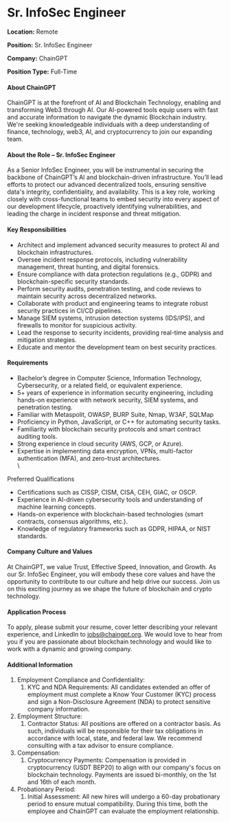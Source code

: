 # Sr. InfoSec Engineer

**Location:** Remote

**Position:** Sr. InfoSec Engineer

**Company:** ChainGPT

**Position Type:** Full-Time

#### About ChainGPT

ChainGPT is at the forefront of AI and Blockchain Technology, enabling and transforming Web3 through AI. Our AI-powered tools equip users with fast and accurate information to navigate the dynamic Blockchain industry. We're seeking knowledgeable individuals with a deep understanding of finance, technology, web3, AI, and cryptocurrency to join our expanding team.

#### About the Role – Sr. InfoSec Engineer

As a Senior InfoSec Engineer, you will be instrumental in securing the backbone of ChainGPT’s AI and blockchain-driven infrastructure. You’ll lead efforts to protect our advanced decentralized tools, ensuring sensitive data's integrity, confidentiality, and availability. This is a key role, working closely with cross-functional teams to embed security into every aspect of our development lifecycle, proactively identifying vulnerabilities, and leading the charge in incident response and threat mitigation.

#### Key Responsibilities

* Architect and implement advanced security measures to protect AI and blockchain infrastructures.
* Oversee incident response protocols, including vulnerability management, threat hunting, and digital forensics.
* Ensure compliance with data protection regulations (e.g., GDPR) and blockchain-specific security standards.
* Perform security audits, penetration testing, and code reviews to maintain security across decentralized networks.
* Collaborate with product and engineering teams to integrate robust security practices in CI/CD pipelines.
* Manage SIEM systems, intrusion detection systems (IDS/IPS), and firewalls to monitor for suspicious activity.
* Lead the response to security incidents, providing real-time analysis and mitigation strategies.
* Educate and mentor the development team on best security practices.

#### Requirements

* Bachelor’s degree in Computer Science, Information Technology, Cybersecurity, or a related field, or equivalent experience.
* 5+ years of experience in information security engineering, including hands-on experience with network security, SIEM systems, and penetration testing.
* Familiar with Metaspolit, OWASP, BURP Suite, Nmap, W3AF, SQLMap
* Proficiency in Python, JavaScript, or C++ for automating security tasks.
* Familiarity with blockchain security protocols and smart contract auditing tools.
* Strong experience in cloud security (AWS, GCP, or Azure).
* Expertise in implementing data encryption, VPNs, multi-factor authentication (MFA), and zero-trust architectures.\
  \


Preferred Qualifications

* Certifications such as CISSP, CISM, CISA, CEH, GIAC, or OSCP.
* Experience in AI-driven cybersecurity tools and understanding of machine learning concepts.
* Hands-on experience with blockchain-based technologies (smart contracts, consensus algorithms, etc.).
* Knowledge of regulatory frameworks such as GDPR, HIPAA, or NIST standards.

#### Company Culture and Values

At ChainGPT, we value Trust, Effective Speed, Innovation, and Growth. As our Sr. InfoSec Engineer, you will embody these core values and have the opportunity to contribute to our culture and help drive our success. Join us on this exciting journey as we shape the future of blockchain and crypto technology.

#### Application Process

To apply, please submit your resume, cover letter describing your relevant experience, and LinkedIn to [jobs@chaingpt.org](mailto:jobs@chaingpt.org). We would love to hear from you if you are passionate about blockchain technology and would like to work with a dynamic and growing company.

#### Additional Information

1. Employment Compliance and Confidentiality:
   1. KYC and NDA Requirements: All candidates extended an offer of employment must complete a Know Your Customer (KYC) process and sign a Non-Disclosure Agreement (NDA) to protect sensitive company information.
2. Employment Structure:
   1. Contractor Status: All positions are offered on a contractor basis. As such, individuals will be responsible for their tax obligations in accordance with local, state, and federal law. We recommend consulting with a tax advisor to ensure compliance.
3. Compensation:
   1. Cryptocurrency Payments: Compensation is provided in cryptocurrency (USDT BEP20) to align with our company's focus on blockchain technology. Payments are issued bi-monthly, on the 1st and 16th of each month.
4. Probationary Period:
   1. Initial Assessment: All new hires will undergo a 60-day probationary period to ensure mutual compatibility. During this time, both the employee and ChainGPT can evaluate the employment relationship.
